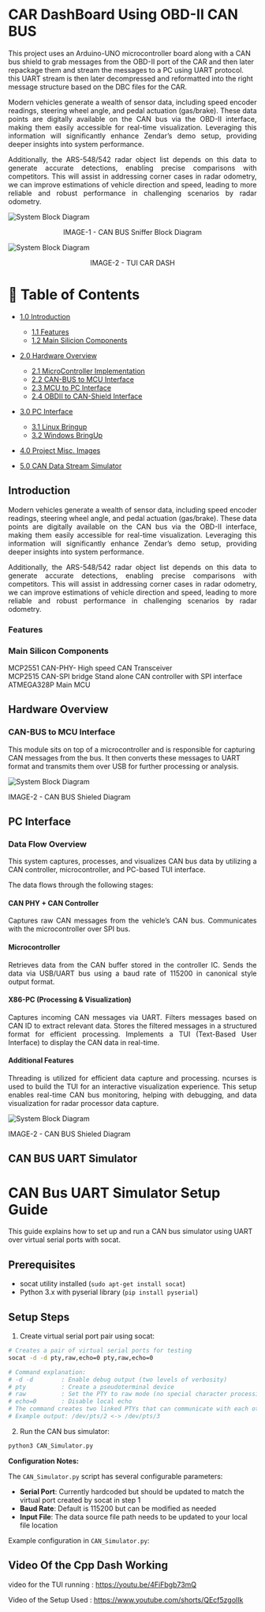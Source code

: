 # CAR DashBoard Using OBD-II CAN BUS

This project uses an Arduino-UNO microcontroller board along with a CAN bus shield to grab messages from the OBD-II port of the CAR and then later repackage them and stream the messages to a PC using UART protocol.
this UART stream is then later decompressed and reformatted into the right message structure based on the DBC files for the CAR.

<p> <div align="justify">
Modern vehicles generate a wealth of sensor data, including speed encoder readings, steering wheel angle, and pedal actuation (gas/brake). These data points are digitally available on the CAN bus via the OBD-II interface, making them easily accessible for real-time visualization. Leveraging this information will significantly enhance Zendar’s demo setup, providing deeper insights into system performance.

Additionally, the ARS-548/542 radar object list depends on this data to generate accurate detections, enabling precise comparisons with competitors.
This will assist in addressing corner cases in radar odometry, we can improve estimations of vehicle direction and speed, leading to more reliable and robust performance in challenging scenarios by radar odometry.
</div> </p>

<!-- Block Diagram of the Power Monitor -->

![System Block Diagram](/vs_projects/CAR_OBD_SignalTap/assets/System_Diagram.png)
<p><div align="center"> IMAGE-1 - CAN BUS Sniffer Block Diagram </div> </p>


![System Block Diagram](/vs_projects/CAR_OBD_SignalTap/assets/TUI_Still.png)
<p><div align="center"> IMAGE-2 - TUI CAR DASH </div> </p>

<!-- Table of Contents -->

# :notebook_with_decorative_cover: Table of Contents

- [1.0 Introduction](#introduction)

  - [1.1 Features](#features)
  - [1.2 Main Silicion Components](#main-silicon-components)

- [2.0 Hardware Overview](#hardware-overview)

  - [2.1 MicroController Implementation](#power-supply-implementation)
  - [2.2 CAN-BUS to MCU Interface](#can-bus-to-mcu-interface)
  - [2.3 MCU to PC Interface](#cp2012n_a02_gqfn28r-implementation)
  - [2.4 OBDII to CAN-Shield Interface ](#ina3221-measuremetns-shunt-summation)

- [3.0 PC Interface](#pc-interface)

  - [3.1 Linux Bringup](#ubuntu-bringup)
  - [3.2 Windows BringUp](#)

- [4.0 Project Misc. Images](#project-images)

- [5.0 CAN Data Stream Simulator](#can-bus-uart-simulator)

## Introduction

<p><div align="justify">
Modern vehicles generate a wealth of sensor data, including speed encoder readings, steering wheel angle, and pedal actuation (gas/brake). These data points are digitally available on the CAN bus via the OBD-II interface, making them easily accessible for real-time visualization. Leveraging this information will significantly enhance Zendar’s demo setup, providing deeper insights into system performance.

Additionally, the ARS-548/542 radar object list depends on this data to generate accurate detections, enabling precise comparisons with competitors.
This will assist in addressing corner cases in radar odometry, we can improve estimations of vehicle direction and speed, leading to more reliable and robust performance in challenging scenarios by radar odometry.
</div></p>

### Features

### Main Silicon Components

<p>
MCP2551 CAN-PHY- High speed CAN Transceiver <br>
MCP2515 CAN-SPI bridge Stand alone CAN controller with SPI interface <br>
ATMEGA328P Main MCU <br>
</p>

## Hardware Overview

### CAN-BUS to MCU Interface 

<p>
This module sits on top of a microcontroller and is responsible for capturing CAN messages from the bus. It then converts these messages to UART format and transmits them over USB for further processing or analysis.
</p>

![System Block Diagram](/vs_projects/CAR_OBD_SignalTap/assets/CAN_Shield_Annotated.png)
<p><div align="justify"> IMAGE-2 - CAN BUS Shieled Diagram </div> </p>


## PC Interface

<p> <div align="justify">


### Data Flow Overview
This system captures, processes, and visualizes CAN bus data by utilizing a CAN controller, microcontroller, and PC-based TUI interface. 

The data flows through the following stages:<br>
#### CAN PHY + CAN Controller<br>
Captures raw CAN messages from the vehicle’s CAN bus.
Communicates with the microcontroller over SPI bus.

#### Microcontroller<br>
Retrieves data from the CAN buffer stored in the controller IC.
Sends the data via USB/UART bus using a baud rate of 115200 in canonical style output format.

#### X86-PC (Processing & Visualization)<br>
Captures incoming CAN messages via UART.
Filters messages based on CAN ID to extract relevant data.
Stores the filtered messages in a structured format for efficient processing.
Implements a TUI (Text-Based User Interface) to display the CAN data in real-time.

#### Additional Features<br>
Threading is utilized for efficient data capture and processing.
ncurses is used to build the TUI for an interactive visualization experience.
This setup enables real-time CAN bus monitoring, helping with debugging, and data visualization for radar processor data capture.

</div>
</p>


![System Block Diagram](/vs_projects/CAR_OBD_SignalTap/assets/data_flow.png)
<p><div align="justify"> IMAGE-2 - CAN BUS Shieled Diagram </div> </p>

## CAN BUS UART Simulator

# CAN Bus UART Simulator Setup Guide

This guide explains how to set up and run a CAN bus simulator using UART over virtual serial ports with socat.

## Prerequisites

- socat utility installed (`sudo apt-get install socat`)
- Python 3.x with pyserial library (`pip install pyserial`)

## Setup Steps

1. Create virtual serial port pair using socat:

```bash
# Creates a pair of virtual serial ports for testing
socat -d -d pty,raw,echo=0 pty,raw,echo=0

# Command explanation:
# -d -d        : Enable debug output (two levels of verbosity)
# pty          : Create a pseudoterminal device
# raw          : Set the PTY to raw mode (no special character processing)
# echo=0       : Disable local echo
# The command creates two linked PTYs that can communicate with each other
# Example output: /dev/pts/2 <-> /dev/pts/3
```

2. Run the CAN bus simulator:

```bash
python3 CAN_Simulator.py
``` 
**Configuration Notes:**

The `CAN_Simulator.py` script has several configurable parameters:

- **Serial Port**: Currently hardcoded but should be updated to match the virtual port created by socat in step 1
- **Baud Rate**: Default is 115200 but can be modified as needed
- **Input File**: The data source file path needs to be updated to your local file location

Example configuration in `CAN_Simulator.py`:


## Video Of the Cpp Dash Working
video for the TUI running :
https://youtu.be/4FiFbgb73mQ

Video of the Setup Used : 
https://www.youtube.com/shorts/QEcf5zgolIk
